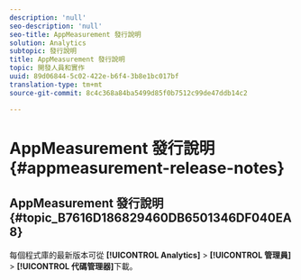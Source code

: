 ```yaml
---
description: 'null'
seo-description: 'null'
seo-title: AppMeasurement 發行說明
solution: Analytics
subtopic: 發行說明
title: AppMeasurement 發行說明
topic: 開發人員和實作
uuid: 89d06844-5c02-422e-b6f4-3b8e1bc017bf
translation-type: tm+mt
source-git-commit: 8c4c368a84ba5499d85f0b7512c99de47ddb14c2

---
```



# AppMeasurement 發行說明{#appmeasurement-release-notes}

## AppMeasurement 發行說明 {#topic_B7616D186829460DB6501346DF040EA8}

每個程式庫的最新版本可從 **[!UICONTROL Analytics]** &gt; **[!UICONTROL 管理員]** &gt; **[!UICONTROL 代碼管理器]**&#x200B;下載。
